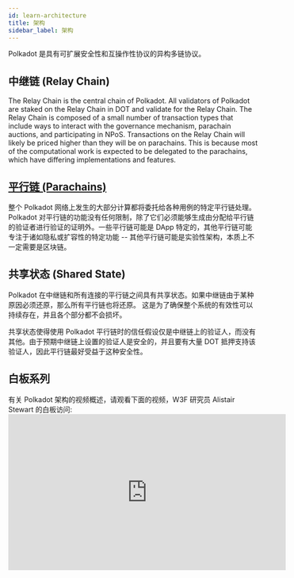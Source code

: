 ```yaml
---
id: learn-architecture
title: 架构
sidebar_label: 架构
---
```


Polkadot 是具有可扩展安全性和互操作性协议的异构多链协议。

## 中继链 (Relay Chain)

The Relay Chain is the central chain of Polkadot. All validators of Polkadot are staked on the Relay Chain in DOT and validate for the Relay Chain. The Relay Chain is composed of a small number of transaction types that include ways to interact with the governance mechanism, parachain auctions, and participating in NPoS. Transactions on the Relay Chain will likely be priced higher than they will be on parachains. This is because most of the computational work is expected to be delegated to the parachains, which have differing implementations and features.

## [平行链 (Parachains)](build-deploy-parachains)

整个 Polkadot 网络上发生的大部分计算都将委托给各种用例的特定平行链处理。 Polkadot 对平行链的功能没有任何限制，除了它们必须能够生成由分配给平行链的验证者进行验证的证明外。一些平行链可能是 DApp 特定的，其他平行链可能专注于诸如隐私或扩容性的特定功能 -- 其他平行链可能是实验性架构，本质上不一定需要是区块链。

## 共享状态 (Shared State)

Polkadot 在中继链和所有连接的平行链之间具有共享状态。如果中继链由于某种原因必须还原，那么所有平行链也将还原。 这是为了确保整个系统的有效性可以持续存在，并且各个部分都不会损坏。

共享状态使得使用 Polkadot 平行链时的信任假设仅是中继链上的验证人，而没有其他。由于预期中继链上设置的验证人是安全的，并且要有大量 DOT 抵押支持该验证人，因此平行链最好受益于这种安全性。

## 白板系列

有关 Polkadot 架构的视频概述，请观看下面的视频，W3F 研究员 Alistair Stewart 的白板访问: <iframe width="560" height="315" src="https://www.youtube.com/embed/xBfC6uTjvbM" frameborder="0" allow="accelerometer; autoplay; encrypted-media; gyroscope; picture-in-picture" allowfullscreen mark="crwd-mark"></iframe>
